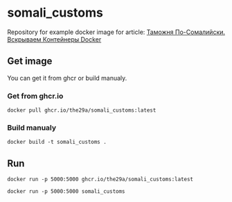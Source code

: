 # somali_customs

Repository for example docker image for article:  [Таможня По-Сомалийски. Вскрываем Контейнеры Docker](https://www.0x29a.in/posts/somali_customs/)   

## Get image
You can get it from ghcr or build manualy.

### Get from ghcr.io
```shell
docker pull ghcr.io/the29a/somali_customs:latest
```

### Build manualy

```shell
docker build -t somali_customs .  
```

## Run

```shell
docker run -p 5000:5000 ghcr.io/the29a/somali_customs:latest
```

```shell
docker run -p 5000:5000 somali_customs
```
